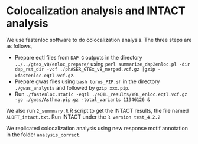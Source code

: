 # Colocalization analysis and INTACT analysis 

We use fastenloc software to do colocalization analysis. The three steps are as follows,
- Prepare eqtl files from `DAP-G` outputs in the directory `../../gtex_v8/enloc_prepare/` using `perl summarize_dap2enloc.pl -dir dap_rst_dir -vcf ./phASER_GTEx_v8_merged.vcf.gz |gzip - >fastenloc.eqtl.vcf.gz`.  
- Prepare gwas files using `bash torus_PIP.sh` in the directory `./gwas_analysis` and followed by `gzip xxx.pip`. 
- Run `./fastenloc.static -eqtl ./eQTL_results/WBL_enloc.eqtl.vcf.gz -go ./gwas/Asthma.pip.gz -total_variants 11946126 &`

We also run `2_summmary.R` R script to get the INTACT results, the file named `ALOFT_intact.txt`. Run INTACT under the `R version test_4.2.2`

We replicated colocalization analysis using new response motif annotation in the folder `analysis_correct`. 


